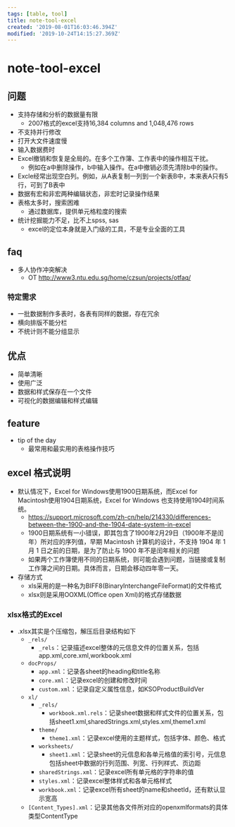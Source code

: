 ```yaml
---
tags: [table, tool]
title: note-tool-excel
created: '2019-08-01T16:03:46.394Z'
modified: '2019-10-24T14:15:27.369Z'
---
```


# note-tool-excel

## 问题

- 支持存储和分析的数据量有限  
    - 2007格式的excel支持16,384 columns and 1,048,476 rows
- 不支持并行修改
- 打开大文件速度慢
- 输入数据费时
- Excel撤销和恢复是全局的。在多个工作簿、工作表中的操作相互干扰。
    - 例如在a中删除操作，b中输入操作。在a中撤销必须先清除b中的操作。
- Excle经常出现空白列。例如，从A表复制一列到一个新表B中，本来表A只有5行，可到了B表中
- 数据有宏和非宏两种编辑状态，非宏时记录操作结果
- 表格太多时，搜索困难
    - 通过数据库，提供单元格粒度的搜索
- 统计挖掘能力不足，比不上spss, sas
    - excel的定位本身就是入门级的工具，不是专业全面的工具

## faq

- 多人协作冲突解决
    - OT  http://www3.ntu.edu.sg/home/czsun/projects/otfaq/

### 特定需求
- 一批数据制作多表时，各表有同样的数据，存在冗余
- 横向排版不能分栏
- 不统计则不能分组显示

## 优点
- 简单清晰
- 使用广泛
- 数据和样式保存在一个文件
- 可视化的数据编辑和样式编辑

## feature

- tip of the day
    - 最常用和最实用的表格操作技巧

## excel 格式说明

- 默认情况下，Excel for Windows使用1900日期系统，而Excel for Macintosh使用1904日期系统，Excel for Windows 也支持使用1904时间系统。
    - https://support.microsoft.com/zh-cn/help/214330/differences-between-the-1900-and-the-1904-date-system-in-excel
    - 1900日期系统有一小错误，即其包含了1900年2月29日（1900年不是闰年）所对应的序列值，早期 Macintosh 计算机的设计，不支持 1904 年 1 月 1 日之前的日期，是为了防止与 1900 年不是闰年相关的问题
    - 如果两个工作簿使用不同的日期系统，则可能会遇到问题，当链接或复制工作簿之间的日期。具体而言，日期会移动四年零一天。
- 存储方式  
    - xls采用的是一种名为BIFF8(BinaryInterchangeFileFormat)的文件格式
    - xlsx则是采用OOXML(Office open Xml)的格式存储数据

### xlsx格式的Excel
- .xlsx其实是个压缩包，解压后目录结构如下
    - `_rels/`
        - `_rels`：记录描述excel整体的元信息文件的位置关系，包括app.xml,core.xml,workbook.xml
    - `docProps/`
        - `app.xml`：记录各sheet的heading和title名称
        - `core.xml`：记录excel的创建和修改时间
        - `custom.xml`：记录自定义属性信息，如KSOProductBuildVer
    - `xl/`
        - `_rels/`
            - `workbook.xml.rels`：记录sheet数据和样式文件的位置关系，包括sheet1.xml,sharedStrings.xml,styles.xml,theme1.xml   
        - `theme/`
            - `theme1.xml`：记录excel使用的主题样式，包括字体、颜色、格式
        - `worksheets/`
            - `sheet1.xml`：记录sheet的元信息和各单元格值的索引号，元信息包括sheet中数据的行列范围、列宽、行列样式、页边距
        - `sharedStrings.xml`：记录excel所有单元格的字符串的值
        - `styles.xml`：记录excel整体样式和各单元格样式
        - `workbook.xml`：记录excel所有sheet的name和sheetId，还有默认显示宽高
    - `[Content_Types].xml`：记录其他各文件所对应的openxmlformats的具体类型ContentType


